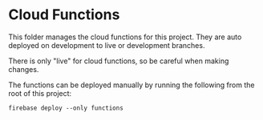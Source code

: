 # Cloud Functions

This folder manages the cloud functions for this project. They are auto deployed on development to live or development branches.

There is only "live" for cloud functions, so be careful when making changes.

The functions can be deployed manually by running the following from the root of this project:
```
firebase deploy --only functions
````